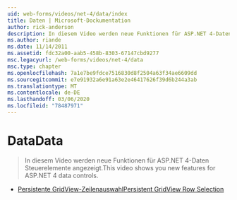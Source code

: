 ```yaml
---
uid: web-forms/videos/net-4/data/index
title: Daten | Microsoft-Dockumentation
author: rick-anderson
description: In diesem Video werden neue Funktionen für ASP.NET 4-Daten Steuerelemente angezeigt.
ms.author: riande
ms.date: 11/14/2011
ms.assetid: fdc32a00-aab5-458b-8303-67147cbd9277
msc.legacyurl: /web-forms/videos/net-4/data
msc.type: chapter
ms.openlocfilehash: 7a1e7be9fdce7516830d8f2504a63f34ae6609dd
ms.sourcegitcommit: e7e91932a6e91a63e2e46417626f39d6b244a3ab
ms.translationtype: MT
ms.contentlocale: de-DE
ms.lasthandoff: 03/06/2020
ms.locfileid: "78487971"
---
```

# <a name="data"></a><span data-ttu-id="7af6f-103">Data</span><span class="sxs-lookup"><span data-stu-id="7af6f-103">Data</span></span>

> <span data-ttu-id="7af6f-104">In diesem Video werden neue Funktionen für ASP.NET 4-Daten Steuerelemente angezeigt.</span><span class="sxs-lookup"><span data-stu-id="7af6f-104">This video shows you new features for ASP.NET 4 data controls.</span></span>

- [<span data-ttu-id="7af6f-105">Persistente GridView-Zeilenauswahl</span><span class="sxs-lookup"><span data-stu-id="7af6f-105">Persistent GridView Row Selection</span></span>](aspnet-4-quick-hit-persistent-gridview-row-selection.md)
